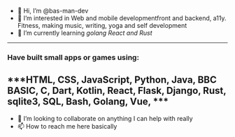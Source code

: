 - 👋 Hi, I’m @bas-man-dev
- 👀 I’m interested in Web and mobile developmentfront and backend, a11y. Fitness, making music, writing, yoga and self development
- 🌱 I’m currently learning *golang React and Rust*
-----
### Have built small apps or games using:
***HTML, CSS, JavaScript, Python, Java, BBC BASIC, C, Dart, Kotlin, React, Flask, Django, Rust, sqlite3, SQL, Bash, Golang, Vue,   ***
-----
- 💞️ I’m looking to collaborate on anything I can help with really
- 📫 How to reach me here basically

<!---
bas-man-dev/bas-man-dev is a ✨ special ✨ repository because its `README.md` (this file) appears on your GitHub profile.
You can click the Preview link to take a look at your changes.
--->
